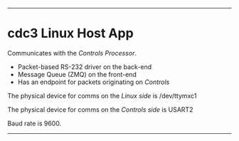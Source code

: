 
---

# cdc3 Linux Host App

Communicates with the *Controls Processor*.

 - Packet-based RS-232 driver on the back-end
 - Message Queue (ZMQ) on the front-end
 - Has an endpoint for packets originating on *Controls*

The physical device for comms on the *Linux side* is /dev/ttymxc1

The physical device for comms on the *Controls side* is USART2

Baud rate is 9600.

---
